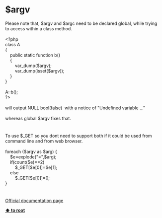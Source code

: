 # $argv




<div class="phpcode"><span class="html">
Please note that, $argv and $argc need to be declared global, while trying to access within a class method. <br><br><span class="default">&lt;?php<br></span><span class="keyword">class </span><span class="default">A<br></span><span class="keyword">{<br>&#xA0; &#xA0; public static function </span><span class="default">b</span><span class="keyword">()<br>&#xA0; &#xA0; {<br>&#xA0; &#xA0; &#xA0; &#xA0; </span><span class="default">var_dump</span><span class="keyword">(</span><span class="default">$argv</span><span class="keyword">);<br>&#xA0; &#xA0; &#xA0; &#xA0; </span><span class="default">var_dump</span><span class="keyword">(isset(</span><span class="default">$argv</span><span class="keyword">));<br>&#xA0; &#xA0; }<br>}<br><br></span><span class="default">A</span><span class="keyword">::</span><span class="default">b</span><span class="keyword">();<br></span><span class="default">?&gt;<br></span><br>will output NULL bool(false)&#xA0; with a notice of &quot;Undefined variable ...&quot;<br><br>whereas global $argv fixes that.</span>
</div>
  

#


<div class="phpcode"><span class="html">
To use $_GET so you dont need to support both if it could be used from command line and from web browser.<br><br>foreach ($argv as $arg) {<br>&#xA0; &#xA0; $e=explode(&quot;=&quot;,$arg);<br>&#xA0; &#xA0; if(count($e)==2)<br>&#xA0; &#xA0; &#xA0; &#xA0; $_GET[$e[0]]=$e[1];<br>&#xA0; &#xA0; else&#xA0; &#xA0; <br>&#xA0; &#xA0; &#xA0; &#xA0; $_GET[$e[0]]=0;<br>}</span>
</div>
  

#

[Official documentation page](https://www.php.net/manual/en/reserved.variables.argv.php)

**[⬆ to root](/)**